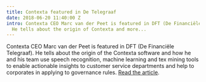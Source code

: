 ```yaml
---
title: Contexta featured in De Telegraaf
date: 2018-06-20 11:40:00 Z
intro: Contexta CEO Marc van der Peet is featured in DFT (De Financiële Telegraaf).
  He tells about the origin of Contexta and more...
---
```


Contexta CEO Marc van der Peet is featured in DFT (De Financiële Telegraaf). He tells about the origin of the Contexta software and how he and his team use speech recognition, machine learning and tex mining tools to enable actionable insights to customer service departments and help to corporates in applying to governance rules.
[Read the article](https://www.telegraaf.nl/financieel/2193724/inzicht-in-telefonisch-klantcontact).   